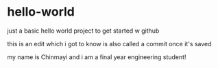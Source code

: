 # hello-world
just a basic hello world project to get started w github

this is an edit which i got to know is also called a commit once it's saved

my name is Chinmayi and i am a final year engineering student!
